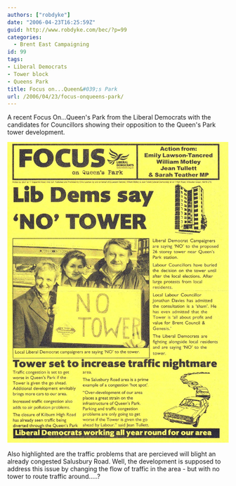 ```yaml
---
authors: ["robdyke"]
date: "2006-04-23T16:25:59Z"
guid: http://www.robdyke.com/bec/?p=99
categories:
  - Brent East Campaigning
id: 99
tags:
- Liberal Democrats
- Tower block
- Queens Park
title: Focus on...Queen&#039;s Park
url: /2006/04/23/focus-onqueens-park/
---
```

A recent Focus On...Queen's Park from the Liberal Democrats with the candidates for Councillors showing their opposition to the Queen's Park tower development.

<a id="p98" rel="attachment" class="imagelink" title="Lib Dems Focus on Queen's Park" href="http://www.robdyke.com/bec/?attachment_id=98"><img id="image98" alt="Lib Dems Focus on Queen's Park" src="/pubfiles/2006/04/libdems_qp_focus_mar06.jpg" /></a>

Also highlighted are the traffic problems that are percieved will blight an already congested Salusbury Road. Well, the development is supposed to address this issue by changing the flow of traffic in the area - but with no tower to route traffic around.....?
